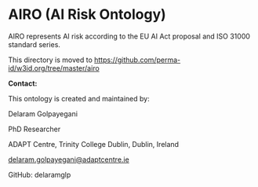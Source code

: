 # AIRO (AI Risk Ontology)

AIRO represents AI risk according to the EU AI Act proposal and ISO 31000 standard series. 

This directory is moved to https://github.com/perma-id/w3id.org/tree/master/airo


**Contact:**

This ontology is created and maintained by:

Delaram Golpayegani

PhD Researcher

ADAPT Centre, Trinity College Dublin, Dublin, Ireland

delaram.golpayegani@adaptcentre.ie

GitHub: delaramglp

